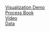 [Visualization Demo](https://aamaxaa.github.io/GDP-Growth-Visual/) <br/>
[Process Book](https://drive.google.com/file/d/1Qxx1dKTu4PKOScVD7BoEq8tStTIsNCqH/view?usp=sharing)<br/>
[Video](https://youtu.be/yeMcWpVDDUk)<br/>
[Data](https://data.worldbank.org/)
